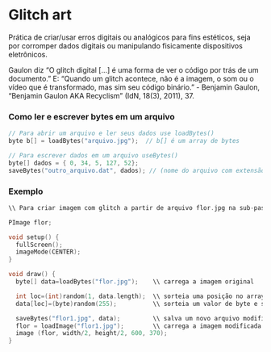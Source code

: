 # Glitch art

Prática de criar/usar erros digitais ou analógicos para fins estéticos, seja por corromper dados digitais ou manipulando fisicamente dispositivos eletrônicos.

Gaulon diz “O glitch digital [...] é uma forma de ver o código por trás de um documento.” E: “Quando um glitch acontece, não é a imagem, o som ou o vídeo que é transformado, mas sim seu código binário.” - Benjamin Gaulon, “Benjamin Gaulon AKA Recyclism” (IdN, 18(3), 2011), 37.


### Como ler e escrever bytes em um arquivo

```pde
// Para abrir um arquivo e ler seus dados use loadBytes() 
byte b[] = loadBytes("arquivo.jpg");  // b[] é um array de bytes

// Para escrever dados em um arquivo useBytes()
byte[] dados = { 0, 34, 5, 127, 52};
saveBytes("outro_arquivo.dat", dados); // (nome do arquivo com extensão, array de dados)                                 
```

### Exemplo

```pde
\\ Para criar imagem com glitch a partir de arquivo flor.jpg na sub-pasta /data 

PImage flor;

void setup() {
  fullScreen();
  imageMode(CENTER);
}

void draw() {
  byte[] data=loadBytes("flor.jpg");    \\ carrega a imagem original

  int loc=(int)random(1, data.length);  \\ sorteia uma posição no array
  data[loc]=(byte)random(255);          \\ sorteia um valor de byte e substitui

  saveBytes("flor1.jpg", data);         \\ salva um novo arquivo modificado
  flor = loadImage("flor1.jpg");        \\ carrega a imagem modificada
  image (flor, width/2, height/2, 600, 370);
}
```
